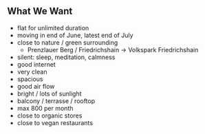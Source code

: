 ## What We Want
- flat for unlimited duration
- moving in end of June, latest end of July
- close to nature / green surrounding
  - Prenzlauer Berg / Friedrichshain -> Volkspark Friedrichshain
- silent: sleep, meditation, calmness
- good internet
- very clean
- spacious
- good air flow
- bright / lots of sunlight
- balcony / terrasse / rooftop
- max 800 per month
- close to organic stores
- close to vegan restaurants
